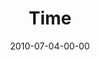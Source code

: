 ---
layout: message
category: message
series: "House Work"
title: "Time"
date: 2010-07-04-00-00
message_id: 627
audio: "http://s3.amazonaws.com/crossroads-media/messages/audio/HouseWork04.mp3"
audio-duration: "39:59"
program: "http://s3.amazonaws.com/crossroads-media/documents/07-03-04-10Program.pdf"
description: "Chuck Mingo discusses how to line up our calendar with our passions."
video: "http://s3.amazonaws.com/crossroads-media/messages/video/HouseWork04.mp4"
video-duration: "40:04"
yt-embed-url: "//www.youtube.com/embed/LIiLf-5Dm4A"
video-image: "http://s3.amazonaws.com/crossroads-media/images/HouseWork04_Still.jpg"
tag: 
 - mingo
 - time
 - passion
 - house-work
explicit: false
---